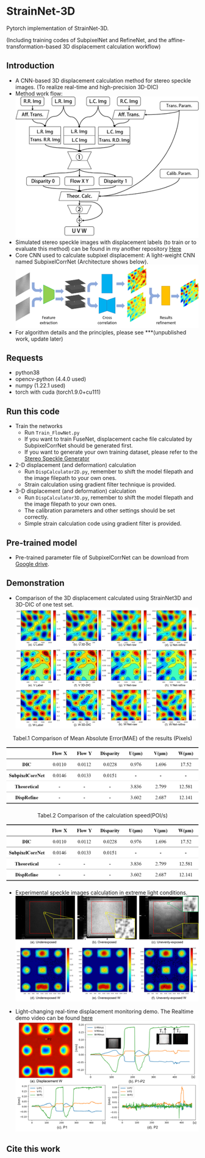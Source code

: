 # StrainNet-3D
Pytorch implementation of StrainNet-3D.

(Including training codes of SubpixelNet and RefineNet, and the affine-transformation-based 3D displacement calculation workflow)

## Introduction
- A CNN-based 3D displacement calculation method for stereo speckle images. (To realize real-time and high-precision 3D-DIC)
- Method work flow:![The workflow of StrainNet-3D method](/imgs/workflow.png)
- Simulated stereo speckle images with displacement labels (to train or to evaluate this method) can be found in my another repository [Here](https://github.com/GW-Wang-thu/Generator-of-Stereo-Speckle-images-with-displacement-labels)
- Core CNN used to calculate subpixel displacement: A light-weight CNN named SubpixelCorrNet (Architecture shows below).
![The architecture of SubpixelCorrNet](/imgs/SubpixelCorrNet.png)
- For algorithm details and the principles, please see ***(unpublished work, update later)

## Requests
- python38
- opencv-python (4.4.0 used)
- numpy (1.22.1 used)
- torch with cuda (torch1.9.0+cu111)

## Run this code
* Train the networks
    - Run ```Train_FlowNet.py```
    - If you want to train FuseNet, displacement cache file calculated by SubpixelCorrNet should be generated first.
    - If you want to generate your own training dataset, please refer to the [Stereo Speckle Generator](https://github.com/GW-Wang-thu/Generator-of-Stereo-Speckle-images-with-displacement-labels)
* 2-D displacement (and deformation) calculation
    - Run ```DispCalculator2D.py```, remember to shift the model filepath and the image filepath to your own ones.
    - Strain calculation using gradient filter technique is provided.
* 3-D displacement (and deformation) calculation
    - Run ```DispCalculator3D.py```, remember to shift the model filepath and the image filepath to your own ones.
    - The calibration parameters and other settings should be set correctly.
    - Simple strain calculation code using gradient filter is provided.

## Pre-trained model
- Pre-trained parameter file of SubpixelCorrNet can be download from [Google drive](https://drive.google.com/drive/folders/17fP3m60Ab5OKycFhSUtXHN4j7IToi5Np?usp=sharing).

## Demonstration
- Comparison of the 3D displacement calculated using StrainNet3D and 3D-DIC of one test set.
![Comparison of 3D displacement calculated using StrainNet-3D and 3D-DIC](/imgs/uvw_comparison.png)
<center>Tabel.1 Comparison of Mean Absolute Error(MAE) of the results (Pixels)</center>

![Tabel1](/imgs/precision_comparison.png) 
<center>Tabel.2 Comparison of the calculation speed(POI/s) </center>

![Tabel2](/imgs/precision_comparison.png)

- Experimental speckle images calculation in extreme light conditions.
![experiment calculation](/imgs/experiment_calculation.png)

- Light-changing real-time displacement monitoring demo.
The Realtime demo video can be found [here](https://drive.google.com/drive/folders/17fP3m60Ab5OKycFhSUtXHN4j7IToi5Np?usp=sharing)
![RealtimeDemo](/imgs/monitoring.png)



## Cite this work

